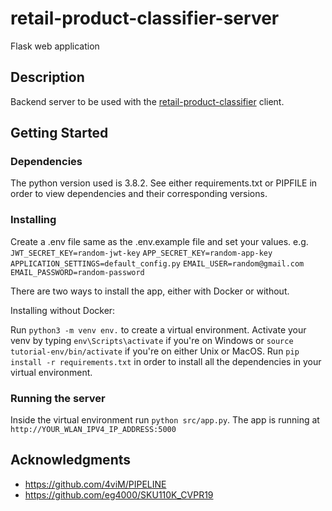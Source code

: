 # retail-product-classifier-server

Flask web application

## Description

Backend server to be used with the [retail-product-classifier](https://github.com/MariosVisos/retail-product-classifier "retail-product-classifier client repository") client.

## Getting Started

### Dependencies

The python version used is 3.8.2. See either requirements.txt or PIPFILE in order to view dependencies and their corresponding versions.

### Installing

Create a .env file same as the .env.example file and set your values.
e.g.
`JWT_SECRET_KEY=random-jwt-key`
`APP_SECRET_KEY=random-app-key`
`APPLICATION_SETTINGS=default_config.py`
`EMAIL_USER=random@gmail.com`
`EMAIL_PASSWORD=random-password`

There are two ways to install the app, either with Docker or without.

Installing without Docker:

Run `python3 -m venv env.` to create a virtual environment.
Activate your venv by typing `env\Scripts\activate` if you're on Windows or 
`source tutorial-env/bin/activate` if you're on either Unix or MacOS.
Run `pip install -r requirements.txt` in order to install all the dependencies in your virtual environment.

### Running the server

Inside the virtual environment run `python src/app.py`.
The app is running at `http://YOUR_WLAN_IPV4_IP_ADDRESS:5000`


## Acknowledgments

* https://github.com/4viM/PIPELINE
* https://github.com/eg4000/SKU110K_CVPR19
